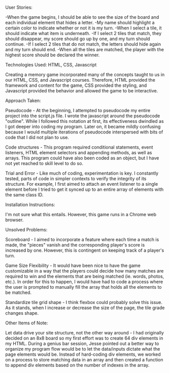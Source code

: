 User Stories:

  -When the game begins, I should be able to see the size of the board and each individual element that hides a letter.
  -My name should highlight a certain color to indicate whether or not it is my turn.
  -When I select a tile, it should indicate what item is underneath.
  -If I select 2 tiles that match, they should disappear, my score should go up by one, and my turn should continue.
  -If I select 2 tiles that do not match, the letters should hide again and my turn should end.
  -When all the tiles are matched, the player with the highest score should be declared the winner.

Technologies Used: HTML, CSS, Javascript

  Creating a memory game incorporated many of the concepts taught to us in our HTML, CSS, and Javascript courses.  Therefore, HTML provided the framework and content for the game, CSS provided the styling, and Javascript provided the behavior and allowed the game to be interactive.

Approach Taken:

  Pseudocode - At the beginning, I attempted to pseudocode my entire project into the script.js file.  I wrote the javascript around the pseudocode "outline".  While I followed this notation at first, its effectiveness dwindled as I got deeper into coding my program. Later on, it became mildly confusing because I would multiple iterations of pseudocode interspersed with bits of code that I did not plan to use.  

  Code structures - This program required conditional statements, event listeners, HTML element selectors and appending methods, as well as arrays.  This program could have also been coded as an object, but I have not yet reached to skill level to do so.

  Trial and Error - Like much of coding, experimentation is key.  I constantly tested, parts of code in simpler contexts to verify the integrity of its structure.  For example, I first aimed to attach an event listener to a single element before I tried to get it synced up to an entire array of elements with the same class ID.

Installation Instructions:

I'm not sure what this entails.  However, this game runs in a Chrome web browser.

Unsolved Problems:

  Scoreboard - I aimed to incorporate a feature where each time a match is made, the "pieces" vanish and the corresponding player's score is increased by one.  However, this is contingent on keeping track of a player's turn.  

  Game Size Flexibility - It would have been nice to have the game customizable in a way that the players could decide how many matches are required to win and the elements that are being matched (ie. words, photos, etc.).  In order for this to happen, I would have had to code a process where the user is prompted to manually fill the array that holds all the elements to be matched.

  Standardize tile grid shape - I think flexbox could probably solve this issue.  As it stands, when I increase or decrease the size of the page, the tile grade changes shape.

Other Items of Note:

  Let data drive your site structure, not the other way around - I had originally decided on an 8x8 board so my first effort was to create 64 div elements in my HTML.  During a genius bar session, Jesse pointed out a better way to organize my program flow would be to let the data/inputs dictate what the page elements would be.  Instead of hard-coding div elements, we worked on a process to store matching data in an array and then created a function to append div elements based on the number of indexes in the array.  
